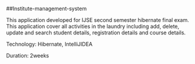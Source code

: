 ##Institute-management-system

This application developed for IJSE second semester hibernate final exam.
This application cover all activities in the laundry including add, delete, update and search student details, registration details and course details.

Technology: Hibernate, IntelliJIDEA

Duration: 2weeks
